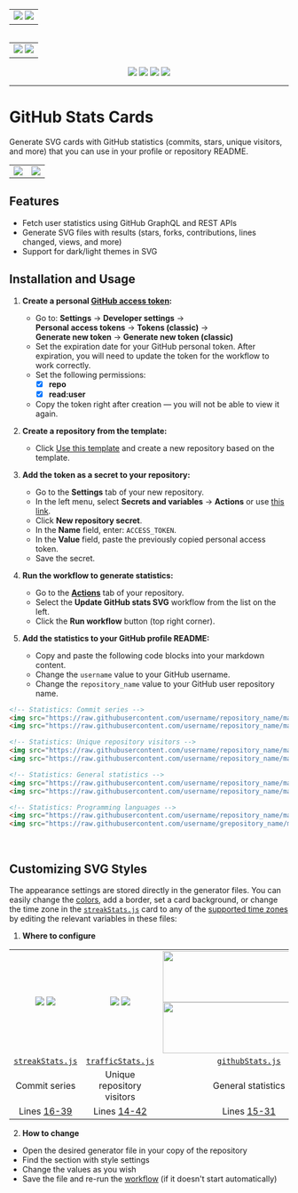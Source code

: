 



<table border="0" align="left">
	<td>
		<img src="https://github.com/volkov-lev/test/blob/main/svg/streak_stats.svg#gh-dark-mode-only"/>
		<img src="https://github.com/volkov-lev/test/blob/main/svg/streak_stats.svg#gh-light-mode-only"/>
	</td>
</table>

<table border="0" align="right">
	<td>
                <img src="https://github.com/volkov-lev/test/blob/main/svg/traffic_stats.svg#gh-dark-mode-only"/>
		<img src="https://github.com/volkov-lev/test/blob/main/svg/traffic_stats.svg#gh-light-mode-only"/>
	</td>
</table>


<p align="center">
<img src="https://github.com/volkov-lev/test/blob/main/svg/language_stats.svg#gh-dark-mode-only">
<img src="https://github.com/volkov-lev/test/blob/main/svg/github_stats.svg#gh-dark-mode-only"/>
<img src="https://github.com/volkov-lev/test/blob/main/svg/language_stats.svg#gh-light-mode-only">
<img src="https://github.com/volkov-lev/test/blob/main/svg/github_stats.svg#gh-light-mode-only"/>
</p>













 ------------

# GitHub Stats Cards

Generate SVG cards with GitHub statistics (commits, stars, unique visitors, and more) that you can use in your profile or repository README.

<table border="0" align="center">
    <td>
	    <img src="https://raw.githubusercontent.com/levvolkov/github-stats-svg/main/svg/streak_stats.svg"/>
	</td>
	<td>
		<img src="https://raw.githubusercontent.com/levvolkov/github-stats-svg/main/svg/traffic_stats.svg"/>
	</td>
</table>

## Features

- Fetch user statistics using GitHub GraphQL and REST APIs
- Generate SVG files with results (stars, forks, contributions, lines changed, views, and more)
- Support for dark/light themes in SVG

## Installation and Usage

1. **Create a personal [GitHub access token](https://docs.github.com/en/authentication/keeping-your-account-and-data-secure/managing-your-personal-access-tokens):**
   - Go to: **Settings** → **Developer settings** → <br> **Personal access tokens** → **Tokens (classic)** → <br> **Generate new token** → **Generate new token (classic)**
   - Set the expiration date for your GitHub personal token. After expiration, you will need to update the token for the workflow to work correctly.
   - Set the following permissions:
     - [x] **repo**
     - [x] **read:user**
   - Copy the token right after creation — you will not be able to view it again.

3. **Create a repository from the template:**
   - Click [Use this template](https://github.com/levvolkov/github-stats-svg/generate) and create a new repository based on the template.

4. **Add the token as a secret to your repository:**
   - Go to the **Settings** tab of your new repository.
   - In the left menu, select **Secrets and variables** → **Actions** or use [this link](../../settings/secrets/actions).
   - Click **New repository secret**.
   - In the **Name** field, enter: `ACCESS_TOKEN`.
   - In the **Value** field, paste the previously copied personal access token.
   - Save the secret.

5. **Run the workflow to generate statistics:**
   - Go to the **[Actions](../../actions/workflows/update-stats.yml)** tab of your repository.
   - Select the **Update GitHub stats SVG** workflow from the list on the left.
   - Click the **Run workflow** button (top right corner).

6. **Add the statistics to your GitHub profile README:**
   - Copy and paste the following code blocks into your markdown content.
   - Change the `username` value to your GitHub username.
   - Change the `repository_name` value to your GitHub user repository name.

 ```md
 <!-- Statistics: Commit series -->
 <img src="https://raw.githubusercontent.com/username/repository_name/main/svg/streak_stats.svg#gh-dark-mode-only"/>
 <img src="https://raw.githubusercontent.com/username/repository_name/main/svg/streak_stats.svg#gh-light-mode-only"/>
 ```
 ```md
 <!-- Statistics: Unique repository visitors -->
 <img src="https://raw.githubusercontent.com/username/repository_name/main/svg/traffic_stats.svg#gh-dark-mode-only"/>
 <img src="https://raw.githubusercontent.com/username/repository_name/main/svg/traffic_stats.svg#gh-light-mode-only"/>
 ```
 ```md
 <!-- Statistics: General statistics -->
 <img src="https://raw.githubusercontent.com/username/repository_name/main/svg/github_stats.svg#gh-dark-mode-only"/>
 <img src="https://raw.githubusercontent.com/username/repository_name/main/svg/github_stats.svg#gh-light-mode-only"/>
 ```
 ```md
 <!-- Statistics: Programming languages -->
 <img src="https://raw.githubusercontent.com/username/repository_name/main/svg/language_stats.svg#gh-dark-mode-only"/>
 <img src="https://raw.githubusercontent.com/username/grepository_name/main/svg/language_stats.svg#gh-light-mode-only"/>
 ```

<br>

## Customizing SVG Styles

The appearance settings are stored directly in the generator files. You can easily change the [colors](https://colorscheme.ru/html-colors.html), add a border, set a card background, or change the time zone in the [`streakStats.js`](generate-cards/streakStats.js#L272) card to any of the [supported time zones](https://en.wikipedia.org/wiki/List_of_tz_database_time_zones) by editing the relevant variables in these files:

1. **Where to configure**

<table>
	<tr align="center">
		<td> 
			<img src="https://raw.githubusercontent.com/levvolkov/github-stats-svg/main/svg/streak_stats.svg#gh-dark-mode-only"/> 
			<img src="https://raw.githubusercontent.com/levvolkov/github-stats-svg/main/svg/streak_stats.svg#gh-light-mode-only"/> 
		</td> 
		<td> 
			<img src="https://raw.githubusercontent.com/levvolkov/github-stats-svg/main/svg/traffic_stats.svg#gh-dark-mode-only"/> 
			<img src="https://raw.githubusercontent.com/levvolkov/github-stats-svg/main/svg/traffic_stats.svg#gh-light-mode-only"/> 
		</td> 
		<td> 
			<img width="310px" height="92px" src="https://raw.githubusercontent.com/levvolkov/github-stats-svg/main/svg/github_stats.svg#gh-dark-mode-only"/> 
			<img width="310px" height="92px" src="https://raw.githubusercontent.com/levvolkov/github-stats-svg/main/svg/github_stats.svg#gh-light-mode-only"/> 
		</td> 
		<td> 
			<img width="160px" height="92px" src="https://raw.githubusercontent.com/levvolkov/github-stats-svg/main/svg/language_stats.svg#gh-dark-mode-only"/> 
			<img width="160px" height="92px" src="https://raw.githubusercontent.com/levvolkov/github-stats-svg/main/svg/language_stats.svg#gh-light-mode-only"/> 
		</td> 
	</tr> 
	<tr align="center"> 
		<td><code><a href="generate-cards/streakStats.js">streakStats.js</a></code></td> 
		<td><code><a href="generate-cards/trafficStats.js">trafficStats.js</a></code></td> 
		<td><code><a href="generate-cards/githubStats.js">githubStats.js</a></code></td> 
		<td><code><a href="generate-cards/languageStats.js">languageStats.js</a></code></td> 
	</tr> 
	<tr align="center"> 
		<td>Commit series</td> 
		<td>Unique repository visitors</td> 
		<td>General statistics</td> 
		<td>Programming languages</td> 
	</tr> 
	<tr align="center"> 
		<td>Lines <a href="generate-cards/streakStats.js#L16-L39">16-39</a></td> 
		<td>Lines <a href="generate-cards/trafficStats.js#L14-L42">14-42</a></td> 
		<td>Lines <a href="generate-cards/githubStats.js#L15-L31">15-31</a></td> 
		<td>Lines <a href="generate-cards/languageStats.js#L17-L37">17-37</a></td> 
	</tr> 
</table>

2. **How to change**
- Open the desired generator file in your copy of the repository
- Find the section with style settings
- Change the values as you wish
- Save the file and re-run the [workflow](../../actions/workflows/update-stats.yml) (if it doesn't start automatically)
